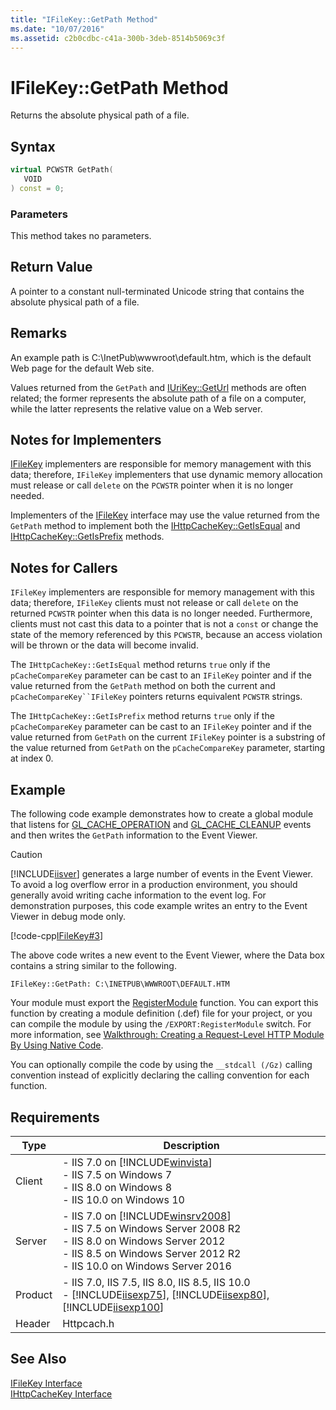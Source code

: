 ```yaml
---
title: "IFileKey::GetPath Method"
ms.date: "10/07/2016"
ms.assetid: c2b0cdbc-c41a-300b-3deb-8514b5069c3f
---
```

# IFileKey::GetPath Method
Returns the absolute physical path of a file.  
  
## Syntax  
  
```cpp  
virtual PCWSTR GetPath(  
   VOID  
) const = 0;  
```  
  
### Parameters  
 This method takes no parameters.  
  
## Return Value  
 A pointer to a constant null-terminated Unicode string that contains the absolute physical path of a file.  
  
## Remarks  
 An example path is C:\InetPub\wwwroot\default.htm, which is the default Web page for the default Web site.  
  
 Values returned from the `GetPath` and [IUriKey::GetUrl](../../web-development-reference/native-code-api-reference/iurikey-geturl-method.md) methods are often related; the former represents the absolute path of a file on a computer, while the latter represents the relative value on a Web server.  
  
## Notes for Implementers  
 [IFileKey](../../web-development-reference/native-code-api-reference/ifilekey-interface.md) implementers are responsible for memory management with this data; therefore, `IFileKey` implementers that use dynamic memory allocation must release or call `delete` on the `PCWSTR` pointer when it is no longer needed.  
  
 Implementers of the [IFileKey](../../web-development-reference/native-code-api-reference/ifilekey-interface.md) interface may use the value returned from the `GetPath` method to implement both the [IHttpCacheKey::GetIsEqual](../../web-development-reference/native-code-api-reference/ihttpcachekey-getisequal-method.md) and [IHttpCacheKey::GetIsPrefix](../../web-development-reference/native-code-api-reference/ihttpcachekey-getisprefix-method.md) methods.  
  
## Notes for Callers  
 `IFileKey` implementers are responsible for memory management with this data; therefore, `IFileKey` clients must not release or call `delete` on the returned `PCWSTR` pointer when this data is no longer needed. Furthermore, clients must not cast this data to a pointer that is not a `const` or change the state of the memory referenced by this `PCWSTR`, because an access violation will be thrown or the data will become invalid.  
  
 The `IHttpCacheKey::GetIsEqual` method returns `true` only if the `pCacheCompareKey` parameter can be cast to an `IFileKey` pointer and if the value returned from the `GetPath` method on both the current and `pCacheCompareKey``IFileKey` pointers returns equivalent `PCWSTR` strings.  
  
 The `IHttpCacheKey::GetIsPrefix` method returns `true` only if the `pCacheCompareKey` parameter can be cast to an `IFileKey` pointer and if the value returned from `GetPath` on the current `IFileKey` pointer is a substring of the value returned from `GetPath` on the `pCacheCompareKey` parameter, starting at index 0.  
  
## Example  
 The following code example demonstrates how to create a global module that listens for [GL_CACHE_OPERATION](../../web-development-reference/native-code-api-reference/request-processing-constants.md) and [GL_CACHE_CLEANUP](../../web-development-reference/native-code-api-reference/request-processing-constants.md) events and then writes the `GetPath` information to the Event Viewer.  
  
> [!CAUTION]
>  [!INCLUDE[iisver](../../wmi-provider/includes/iisver-md.md)] generates a large number of events in the Event Viewer. To avoid a log overflow error in a production environment, you should generally avoid writing cache information to the event log. For demonstration purposes, this code example writes an entry to the Event Viewer in debug mode only.  
  
 [!code-cpp[IFileKey#3](../../../samples/snippets/cpp/VS_Snippets_IIS/IIS7/IFileKey/cpp/GetPath.cpp#3)]  
  
 The above code writes a new event to the Event Viewer, where the Data box contains a string similar to the following.  
  
```  
IFileKey::GetPath: C:\INETPUB\WWWROOT\DEFAULT.HTM  
```  
  
 Your module must export the [RegisterModule](../../web-development-reference/native-code-api-reference/pfn-registermodule-function.md) function. You can export this function by creating a module definition (.def) file for your project, or you can compile the module by using the `/EXPORT:RegisterModule` switch. For more information, see [Walkthrough: Creating a Request-Level HTTP Module By Using Native Code](../../web-development-reference/native-code-development-overview/walkthrough-creating-a-request-level-http-module-by-using-native-code.md).  
  
 You can optionally compile the code by using the `__stdcall (/Gz)` calling convention instead of explicitly declaring the calling convention for each function.  
  
## Requirements  
  
|Type|Description|  
|----------|-----------------|  
|Client|-   IIS 7.0 on [!INCLUDE[winvista](../../wmi-provider/includes/winvista-md.md)]<br />-   IIS 7.5 on Windows 7<br />-   IIS 8.0 on Windows 8<br />-   IIS 10.0 on Windows 10|  
|Server|-   IIS 7.0 on [!INCLUDE[winsrv2008](../../wmi-provider/includes/winsrv2008-md.md)]<br />-   IIS 7.5 on Windows Server 2008 R2<br />-   IIS 8.0 on Windows Server 2012<br />-   IIS 8.5 on Windows Server 2012 R2<br />-   IIS 10.0 on Windows Server 2016|  
|Product|-   IIS 7.0, IIS 7.5, IIS 8.0, IIS 8.5, IIS 10.0<br />-   [!INCLUDE[iisexp75](../../web-development-reference/native-code-api-reference/includes/iisexp75-md.md)], [!INCLUDE[iisexp80](../../web-development-reference/native-code-api-reference/includes/iisexp80-md.md)], [!INCLUDE[iisexp100](../../web-development-reference/native-code-api-reference/includes/iisexp100-md.md)]|  
|Header|Httpcach.h|  
  
## See Also  
 [IFileKey Interface](../../web-development-reference/native-code-api-reference/ifilekey-interface.md)   
 [IHttpCacheKey Interface](../../web-development-reference/native-code-api-reference/ihttpcachekey-interface.md)
